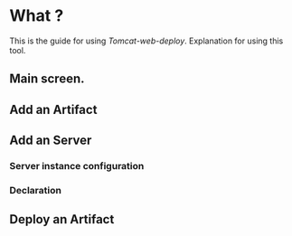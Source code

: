 # What ?

This is the guide for using _Tomcat-web-deploy_. Explanation for using this tool.

## Main screen.

## Add an Artifact

## Add an Server

### Server instance configuration

### Declaration

## Deploy an Artifact


